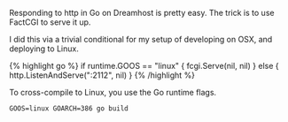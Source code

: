 Responding to http in Go on Dreamhost is pretty easy. The trick is to use
FactCGI to serve it up.

I did this via a trivial conditional for my setup of developing on OSX, and
deploying to Linux.

{% highlight go %}
if runtime.GOOS == "linux" {
  fcgi.Serve(nil, nil)
} else {
  http.ListenAndServe(":2112", nil)
}
{% /highlight %}

To cross-compile to Linux, you use the Go runtime flags.

```
GOOS=linux GOARCH=386 go build
```
